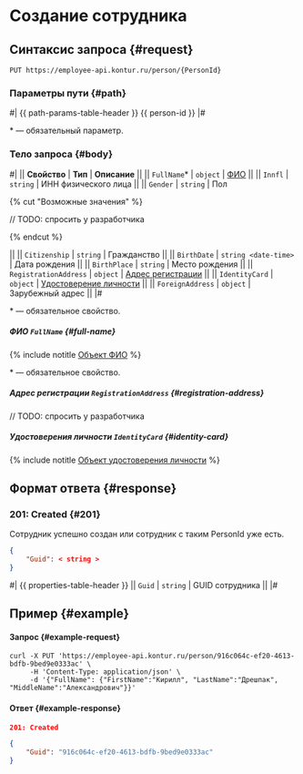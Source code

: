 # Создание сотрудника

## Синтаксис запроса {#request}

```
PUT https://employee-api.kontur.ru/person/{PersonId}
```

### Параметры пути {#path}

#|
{{ path-params-table-header }}
{{ person-id }}
|#

\* — обязательный параметр.

### Тело запроса {#body}

#|
|| **Свойство** | **Тип** | **Описание** ||
|| `FullName`* | `object` | [ФИО](#full-name) ||
|| `Innfl` | `string` | ИНН физического лица ||
|| `Gender` | `string` | Пол

{% cut "Возможные значения" %}

// TODO: спросить у разработчика

{% endcut %}

||
|| `Citizenship` | `string` | Гражданство ||
|| `BirthDate` | `string <date-time>` | Дата рождения ||
|| `BirthPlace` | `string` | Место рождения ||
|| `RegistrationAddress` | `object` | [Адрес регистрации](#registration-address) ||
|| `IdentityCard` | `object` | [Удостоверение личности](#identity-card) ||
|| `ForeignAddress` | `object` | Зарубежный адрес ||
|#

\* — обязательное свойство.

##### ФИО `FullName` {#full-name}

{% include notitle [Объект ФИО](../../_includes/full-name.md) %}

\* — обязательное свойство.

##### Адрес регистрации `RegistrationAddress` {#registration-address}

// TODO: спросить у разработчика

##### Удостоверения личности `IdentityCard` {#identity-card}

{% include notitle [Объект удостоверения личности](../../_includes/identity-card.md) %}

## Формат ответа {#response}

### 201: Created {#201}

Сотрудник успешно создан или сотрудник с таким PersonId уже есть.

```json
{
    "Guid": < string >
}
```

#|
{{ properties-table-header }}
|| `Guid` | `string` | GUID сотрудника ||
|#

## Пример {#example}

#### Запрос {#example-request}

```shell
curl -X PUT 'https://employee-api.kontur.ru/person/916c064c-ef20-4613-bdfb-9bed9e0333ac' \
     -H 'Content-Type: application/json' \
     -d '{"FullName": {"FirstName":"Кирилл", "LastName":"Дрешпак", "MiddleName":"Александрович"}}'
```

#### Ответ {#example-response}

```json
201: Created

{
    "Guid": "916c064c-ef20-4613-bdfb-9bed9e0333ac"
}
```
